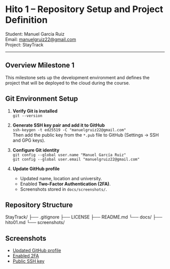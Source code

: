 # Hito 1 – Repository Setup and Project Definition

Student: Manuel García Ruiz  
Email: manuelgruiz22@gmail.com  
Project: StayTrack

---

## Overview Milestone 1
This milestone sets up the development environment and defines the project that will be deployed to the cloud during the course.

## Git Environment Setup
1. **Verify Git is installed**  
   `git --version`

2. **Generate SSH key pair and add it to GitHub**  
   `ssh-keygen -t ed25519 -C "manuelgruiz22@gmail.com"`  
   Then add the public key from the `*.pub` file to GitHub (Settings → SSH and GPG keys).

3. **Configure Git identity**  
   `git config --global user.name "Manuel García Ruiz"`  
   `git config --global user.email "manuelgruiz22@gmail.com"`

4. **Update GitHub profile**  
   - Updated name, location and university.  
   - Enabled **Two-Factor Authentication (2FA)**.  
   - Screenshots stored in `docs/screenshots/`.

## Repository Structure
StayTrack/
├── .gitignore
├── LICENSE
├── README.md
└── docs/
├── hito01.md
└── screenshots/


## Screenshots
- [Updated GitHub profile](../screenshots/Screenshot_profile.png)
- [Enabled 2FA](../screenshots/Screenshot_2fa.png)
- [Public SSH key](../screenshots/Screenshot_ssh.png)
